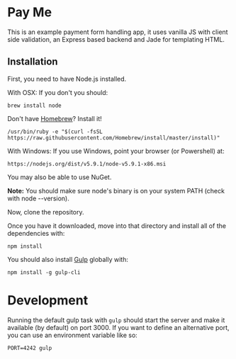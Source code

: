 Pay Me
=======

This is an example payment form handling app, it uses vanilla JS with
client side validation, an Express based backend and Jade for templating
HTML.

## Installation

First, you need to have Node.js installed.

With OSX:
If you don't you should:

```
brew install node
```

Don't have [Homebrew](http://brew.sh/)? Install it!

```
/usr/bin/ruby -e "$(curl -fsSL https://raw.githubusercontent.com/Homebrew/install/master/install)"
```

With Windows:
If you use Windows, point your browser (or Powershell) at:

```
https://nodejs.org/dist/v5.9.1/node-v5.9.1-x86.msi
```

You may also be able to use NuGet.

**Note:** You should make sure node's binary is on your system PATH
(check with node --version).

Now, clone the repository.

Once you have it downloaded, move into that directory and install all of
the dependencies with:

```
npm install
```

You should also install [Gulp](gulpjs.com) globally with:

```
npm install -g gulp-cli
```

# Development

Running the default gulp task with `gulp` should start the server and
make it available (by default) on port 3000. If you want to define an
alternative port, you can use an environment variable like so:

```
PORT=4242 gulp
```
